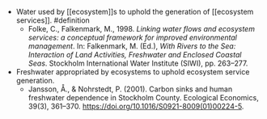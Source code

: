- Water used by [[ecosystem]]s to uphold the generation of [[ecosystem services]]. #definition
	- Folke, C., Falkenmark, M., 1998. _Linking water flows and ecosystem services: a conceptual framework for improved environmental management_. In: Falkenmark, M. (Ed.), _With Rivers to the Sea: Interaction of Land Activities, Freshwater and Enclosed Coastal Seas_. Stockholm International Water Institute (SIWI), pp. 263–277.
- Freshwater appropriated by ecosystems to uphold ecosystem service generation.
	- Jansson, Å., & Nohrstedt, P. (2001). Carbon sinks and human freshwater dependence in Stockholm County. Ecological Economics, 39(3), 361–370. https://doi.org/10.1016/S0921-8009(01)00224-5.